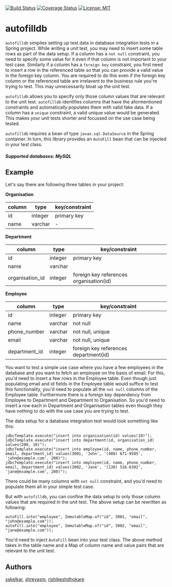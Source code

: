 [![Build Status](https://travis-ci.com/sskelkar/autofilldb.svg?branch=master)](https://travis-ci.com/sskelkar/autofilldb)
[![Coverage Status](https://coveralls.io/repos/github/sskelkar/autofilldb/badge.svg?branch=master)](https://coveralls.io/github/sskelkar/autofilldb?branch=master)
[![License: MIT](https://img.shields.io/badge/License-MIT-yellow.svg)](https://github.com/sskelkar/autofilldb/blob/master/license)

# autofilldb
`autofilldb` simplies setting up test data in database integration tests in a Spring project. While writing a unit test, you may need to insert some table rows as part of the data setup. If a column has a `not null` constraint, you need to specify some value for it even if that column is not important to your test case. Similarly if a column has a `foreign key` constraint, you first need to insert a row in the referenced table so that you can provide a valid value in the foreign key column. You are required to do this even if the foreign key column or the referenced table are irrelavent to the business rule you're trying to test. This may unnecessarily bloat up the unit test.

`autofilldb` allows you to specify only those column values that are relevant to the unit test. `autofilldb` identifies columns that have the aformentioned constraints and automatically populates them with valid fake data. If a column has a `unique` constraint, a valid unique value would be generated. This makes your unit tests shorter and focussed on the use case being tested. 

`autofilldb` requires a bean of type `javax.sql.DataSource` in the Spring container. In turn, this library provides an `AutoFill` bean that can be injected in your test class.

##### Supported databases: MySQL

## Example
Let's say there are following three tables in your project:

**Organisation**

|column|type|key/constraint|
|-----|----|----|
|id|integer|primary key|
|name|varchar|-|

**Department**

|column|type|key/constraint|
|---|---|---|
|id|integer|primary key|
|name|varchar||
|organisation_id|integer|foreign key references organisation(id)|

**Employee**

|column|type|key/constraint|
|---|---|---|
|id|integer|primary key|
|name|varchar|not null|
|phone_number|varchar|not null, unique|
|email|varchar|not null, unique|
|department_id|integer|foreign key references department(id)|

You want to test a simple use case where you have a few employees in the database and you want to fetch an employee on the basis of email. For this, you'd need to insert a few rows in the Employee table. Even though just populating email and id fields in the Employee table would suffice to test this functionality, you'd need to populate all the `not null` columns of the Employee table. Furthermore there is a foreign key dependency from Employee to Department and Department to Organisation. So you'd need to insert a row each in Department and Organisation tables even though they have nothing to do with the use case you are trying to test.

The data setup for a database integration test would look something like this:
```
jdbcTemplate.execute("insert into organisation(id) values(10)");
jdbcTemplate.execute("insert into department(id, organisation_id) values(200, 10)");
jdbcTemplate.execute("insert into employee(id, name, phone_number, email, department_id) values(3001, 'John', '(480) 671-9585', 'john@example.com', 200)");
jdbcTemplate.execute("insert into employee(id, name, phone_number, email, department_id) values(3002, 'Jane', '(130) 516-6392', 'jane@example.com', 200)");
```
There could be many columns with `not null` constraint, and you'd need to populate them all in your simple test case. 

But with `autofilldb`, you can confine the data setup to only those column values that are required in the unit test. The above setup can be rewritten as following:
```
autoFill.into("employee", ImmutableMap.of("id", 3001, "email", "john@example.com"));
autoFill.into("employee", ImmutableMap.of("id", 3002, "email", "jane@example.com"));
```
You'd need to inject `AutoFill` bean into your test class. The above method takes in the table name and a Map of column name and value pairs that are relevant to the unit test.

## Authors
[sskelkar](https://github.com/sskelkar), [shreyasm](https://github.com/shreyasm), [rishikeshdhokare](https://github.com/rishikeshdhokare)
